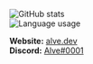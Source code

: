 ![GitHub stats](https://github-readme-stats.vercel.app/api?username=alvesvaren&show_icons=true&count_private=true&theme=dark&bg_color=161b22&&show_border=false)
<br/>
![Language usage](https://github-readme-stats.vercel.app/api/top-langs/?username=alvesvaren&layout=compact&langs_count=8&card_width=445&theme=dark&bg_color=161b22)

**Website:** [alve.dev](https://alve.dev/)
<br/>
**Discord:** [Alve#0001](https://discordapp.com/channels/@me/265918045069770753/)
